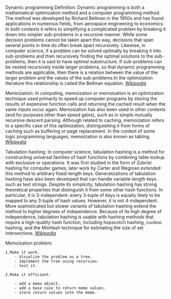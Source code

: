 Dynamic programming
Definition:
    Dynamic programming is both a mathematical optimization method and a computer programming 
    method. The method was developed by Richard Bellman in the 1950s and has found applications 
    in numerous fields, from aerospace engineering to economics.
    In both contexts it refers to simplifying a complicated problem by breaking it down into 
    simpler sub-problems in a recursive manner. While some decision problems cannot be taken 
    apart this way, decisions that span several points in time do often break apart recursively. 
    Likewise, in computer science, if a problem can be solved optimally by breaking it into 
    sub-problems and then recursively finding the optimal solutions to the sub-problems, then it 
    is said to have optimal substructure.
    If sub-problems can be nested recursively inside larger problems, so that dynamic programming 
    methods are applicable, then there is a relation between the value of the larger problem and 
    the values of the sub-problems.In the optimization literature this relationship is called 
    the Bellman equation.
*[Wikipedia](https://en.wikipedia.org/wiki/Dynamic_programming)*

Memoization:
    In computing, memoization or memoisation is an optimization technique used primarily to speed 
    up computer programs by storing the results of expensive function calls and returning the cached 
    result when the same inputs occur again. Memoization has also been used in other contexts 
    (and for purposes other than speed gains), such as in simple mutually recursive descent parsing.
    Although related to caching, memoization refers to a specific case of this optimization, distinguishing 
    it from forms of caching such as buffering or page replacement. In the context of some logic programming 
    languages, memoization is also known as tabling.
*[Wikipedia](https://en.wikipedia.org/wiki/Memoization#:~:text=In%20computing%2C%20memoization%20or%20memoisation,the%20same%20inputs%20occur%20again.)*

Tabulation hashing:
    In computer science, tabulation hashing is a method for constructing universal families of hash functions 
    by combining table lookup with exclusive or operations. It was first studied in the form of Zobrist 
    hashing for computer games; later work by Carter and Wegman extended this method to arbitrary fixed-length 
    keys. Generalizations of tabulation hashing have also been developed that can handle variable-length keys 
    such as text strings.
    Despite its simplicity, tabulation hashing has strong theoretical properties that distinguish it from some 
    other hash functions. In particular, it is 3-independent: every 3-tuple of keys is equally likely to be 
    mapped to any 3-tuple of hash values. However, it is not 4-independent. More sophisticated but slower 
    variants of tabulation hashing extend the method to higher degrees of independence.
    Because of its high degree of independence, tabulation hashing is usable with hashing methods that require 
    a high-quality hash function, including hopscotch hashing, cuckoo hashing, and the MinHash technique for 
    estimating the size of set intersections.
*[Wikipedia](https://en.wikipedia.org/wiki/Tabulation_hashing)*

Memoization problem:

    1.Make it work.
        - Visualize the problem as a tree.
        - Implement the tree using recursion.
        - test it.
        
    2.Make it efficient.
    
        - add a memo object.
        - add a base case to return memo values.
        - store return values into the memo.
        
